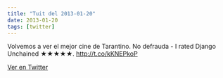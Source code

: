 ```yaml
---
title: "Tuit del 2013-01-20"
date: 2013-01-20
tags: [twitter]
---
```


Volvemos a ver el mejor cine de Tarantino. No defrauda - I rated Django Unchained ★★★★★. http://t.co/kKNEPkoP



[Ver en Twitter](https://twitter.com/i/web/status/292789102166810626)
